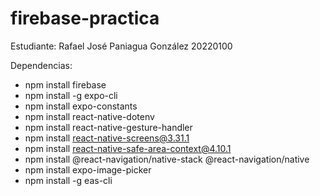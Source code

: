 ﻿# firebase-practica

Estudiante: Rafael José Paniagua González 20220100

Dependencias:

- npm install firebase
- npm install -g expo-cli
- npm install expo-constants
- npm install react-native-dotenv
- npm install react-native-gesture-handler
- npm install react-native-screens@3.31.1
- npm install react-native-safe-area-context@4.10.1
- npm install @react-navigation/native-stack @react-navigation/native
- npm install expo-image-picker
- npm install -g eas-cli
